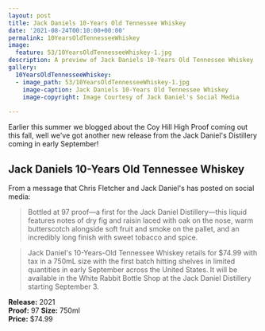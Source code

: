 ```yaml
---
layout: post
title: Jack Daniels 10-Years Old Tennessee Whiskey
date: '2021-08-24T00:10:00+00:00'
permalink: 10YearsOldTennesseeWhiskey
image:
  feature: 53/10YearsOldTennesseeWhiskey-1.jpg
description: A preview of Jack Daniels 10-Years Old Tennessee Whiskey
gallery:
  10YearsOldTennesseeWhiskey:
  - image_path: 53/10YearsOldTennesseeWhiskey-1.jpg
    image-caption: Jack Daniels 10-Years Old Tennessee Whiskey
    image-copyright: Image Courtesy of Jack Daniel's Social Media
 
---
```

Earlier this summer we blogged about the Coy Hill High Proof coming out this fall, well we've got another new release from the Jack Daniel's Distillery coming in early September! 

## Jack Daniels 10-Years Old Tennessee Whiskey

From a message that Chris Fletcher and Jack Daniel's has posted on social media:

> Bottled at 97 proof—a first for the Jack Daniel Distillery—this liquid features notes of dry fig and raisin laced with oak on the nose, warm butterscotch alongside soft fruit and smoke on the pallet, and an incredibly long finish with sweet tobacco and spice.

> Jack Daniel's 10-Years-Old Tennessee Whiskey retails for $74.99 with tax in a 750mL size with the first batch hitting shelves in limited quantities in early September across the United States. It will be available in the White Rabbit Bottle Shop at the Jack Daniel Distillery starting September 3.


**Release:** 2021  
**Proof:** 97
**Size:** 750ml  
**Price:** $74.99  

